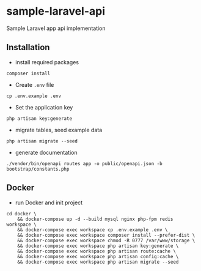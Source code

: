 # sample-laravel-api
Sample Laravel app api implementation 

## Installation

- install required packages
```
composer install
```

- Create `.env` file
```
cp .env.example .env
```

- Set the application key
```
php artisan key:generate
```

- migrate tables, seed example data
```
php artisan migrate --seed
```

- generate documentation
```
./vendor/bin/openapi routes app -o public/openapi.json -b bootstrap/constants.php
```

## Docker

- run Docker and init project
```
cd docker \
    && docker-compose up -d --build mysql nginx php-fpm redis workspace \
    && docker-compose exec workspace cp .env.example .env \
    && docker-compose exec workspace composer install --prefer-dist \
    && docker-compose exec workspace chmod -R 0777 /var/www/storage \
    && docker-compose exec workspace php artisan key:generate \
    && docker-compose exec workspace php artisan route:cache \
    && docker-compose exec workspace php artisan config:cache \
    && docker-compose exec workspace php artisan migrate --seed
```